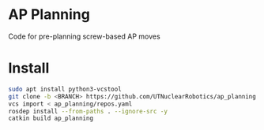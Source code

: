 # AP Planning
Code for pre-planning screw-based AP moves

# Install
```sh
sudo apt install python3-vcstool
git clone -b <BRANCH> https://github.com/UTNuclearRobotics/ap_planning.git # fill in proper branch name
vcs import < ap_planning/repos.yaml
rosdep install --from-paths . --ignore-src -y
catkin build ap_planning
```
